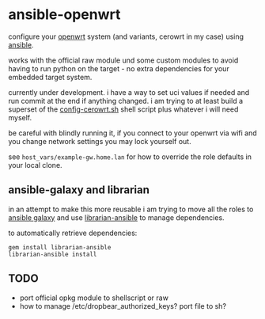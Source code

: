 ansible-openwrt
===============

configure your [openwrt] system (and variants, cerowrt in my case) using
[ansible].

works with the official raw module und some custom modules to avoid
having to run python on the target - no extra dependencies for your
embedded target system.

currently under development. i have a way to set uci values if needed
and run commit at the end if anything changed. i am trying to at least
build a superset of the [config-cerowrt.sh] shell script plus whatever
i will need myself.

be careful with blindly running it, if you connect to your openwrt via
wifi and you change network settings you may lock yourself out.


see `host_vars/example-gw.home.lan` for how to override the role
defaults in your local clone.


ansible-galaxy and librarian
----------------------------

in an attempt to make this more reusable i am trying to move all the
roles to [ansible galaxy] and use [librarian-ansible] to manage
dependencies.

to automatically retrieve dependencies:

    gem install librarian-ansible
    librarian-ansible install


TODO
----
- port official opkg module to shellscript or raw
- how to manage /etc/dropbear_authorized_keys? port file to sh?

[openwrt]: https://openwrt.org/
[ansible]: http://www.ansible.com/
[config-cerowrt.sh]: https://github.com/richb-hanover/CeroWrtScripts/blob/master/config-cerowrt.sh
[ansible galaxy]: https://galaxy.ansible.com/list#/users/3407
[librarian-ansible]: https://github.com/bcoe/librarian-ansible
